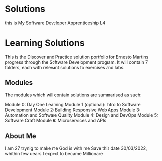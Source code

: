 # Solutions
this is My Software Developer Apprenticeship L4
# Learning Solutions
This is the Discover and Practice solution portfolio for Ernesto Martins progress through the Software Development program. It will contain 7 folders, each with relevant solutions to exercises and labs.
## Modules
The modules which will contain solutions are summarised as such:

Module 0: Day One Learning
Module 1 (optional): Intro to Software Development
Module 2: Building Responsive Web Apps
Module 3: Automation and Software Quality
Module 4: Design and DevOps
Module 5: Software Craft
Module 6: Microservices and APIs
## About Me
I am 27 trynig to make me God is with me Save this date 30/03/2022, whithin few uears I expext to became Millionare 
